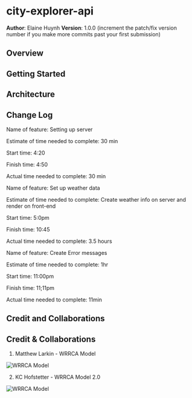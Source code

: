 # city-explorer-api

**Author**: Elaine Huynh
**Version**: 1.0.0 (increment the patch/fix version number if you make more commits past your first submission)

## Overview
<!-- Provide a high level overview of what this application is and why you are building it, beyond the fact that it's an assignment for this class. (i.e. What's your problem domain?) -->

## Getting Started
<!-- What are the steps that a user must take in order to build this app on their own machine and get it running? -->

## Architecture
<!-- Provide a detailed description of the application design. What technologies (languages, libraries, etc) you're using, and any other relevant design information. -->

## Change Log
<!-- Use this area to document the iterative changes made to your application as each feature is successfully implemented. Use time stamps. Here's an example:

01-01-2001 4:59pm - Application now has a fully-functional express server, with a GET route for the location resource. -->
Name of feature: Setting up server

Estimate of time needed to complete: 30 min

Start time: 4:20

Finish time: 4:50

Actual time needed to complete: 30 min

Name of feature: Set up weather data

Estimate of time needed to complete: Create weather info on server and render on front-end

Start time: 5:0pm

Finish time: 10:45

Actual time needed to complete: 3.5 hours

Name of feature: Create Error messages 

Estimate of time needed to complete: 1hr

Start time: 11:00pm

Finish time: 11;11pm

Actual time needed to complete: 11min
## Credit and Collaborations
<!-- Give credit (and a link) to other people or resources that helped you build this application. -->

## Credit & Collaborations
1. Matthew Larkin - WRRCA Model

![WRRCA Model](./public/My%20First%20Board.jpg)

2. KC Hofstetter - WRRCA Model 2.0

![WRRCA Model](./public/WRRC2.0.jpg)